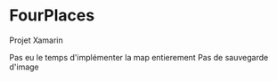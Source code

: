 # FourPlaces
Projet Xamarin

Pas eu le temps d'implémenter la map entierement
Pas de sauvegarde d'image
